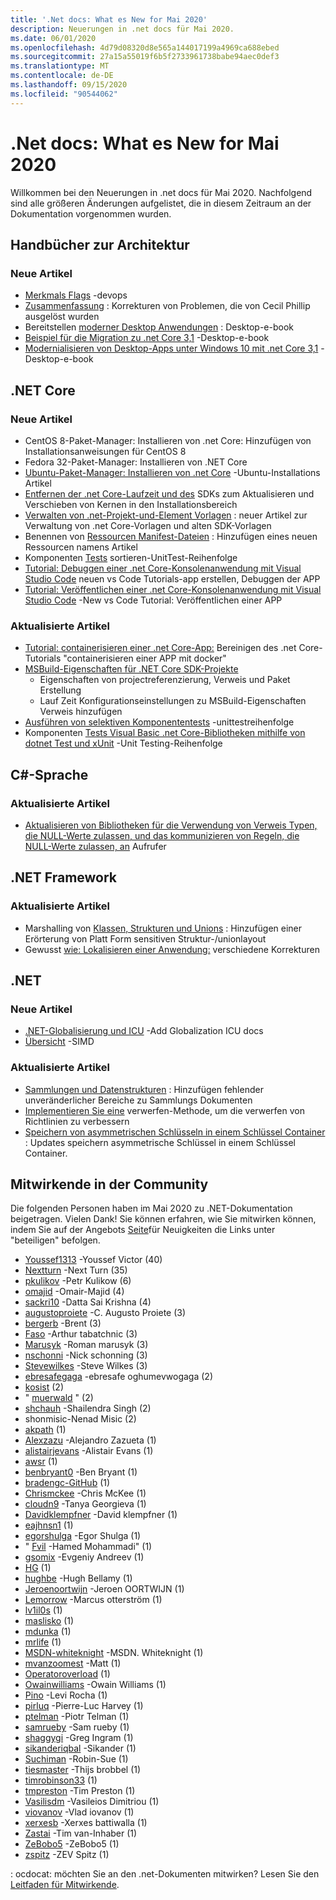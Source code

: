 ```yaml
---
title: '.Net docs: What es New for Mai 2020'
description: Neuerungen in .net docs für Mai 2020.
ms.date: 06/01/2020
ms.openlocfilehash: 4d79d08320d8e565a144017199a4969ca688ebed
ms.sourcegitcommit: 27a15a55019f6b5f2733961738babe94aec0def3
ms.translationtype: MT
ms.contentlocale: de-DE
ms.lasthandoff: 09/15/2020
ms.locfileid: "90544062"
---
```

# <a name="net-docs-whats-new-for-may-2020"></a>.Net docs: What es New for Mai 2020

Willkommen bei den Neuerungen in .net docs für Mai 2020. Nachfolgend sind alle größeren Änderungen aufgelistet, die in diesem Zeitraum an der Dokumentation vorgenommen wurden.

## <a name="architecture-guides"></a>Handbücher zur Architektur

### <a name="new-articles"></a>Neue Artikel

- [Merkmals Flags](../architecture/cloud-native/feature-flags.md) -devops
- [Zusammenfassung](../architecture/cloud-native/summary.md) : Korrekturen von Problemen, die von Cecil Phillip ausgelöst wurden
- Bereitstellen [moderner Desktop Anwendungen](../architecture/modernize-desktop/deploy-modern-applications.md) : Desktop-e-book
- [Beispiel für die Migration zu .net Core 3,1](../architecture/modernize-desktop/example-migration-core.md) -Desktop-e-book
- [Modernialisieren von Desktop-Apps unter Windows 10 mit .net Core 3,1](../architecture/modernize-desktop/index.md) -Desktop-e-book

## <a name="net-core"></a>.NET Core

### <a name="new-articles"></a>Neue Artikel

- CentOS 8-Paket-Manager: Installieren von .net Core: Hinzufügen von Installationsanweisungen für CentOS 8
- Fedora 32-Paket-Manager: Installieren von .NET Core
- [Ubuntu-Paket-Manager: Installieren von .net Core](../core/install/linux-ubuntu.md) -Ubuntu-Installations Artikel
- [Entfernen der .net Core-Laufzeit und des](../core/install/remove-runtime-sdk-versions.md) SDKs zum Aktualisieren und Verschieben von Kernen in den Installationsbereich
- [Verwalten von .net-Projekt-und-Element Vorlagen](../core/install/templates.md) : neuer Artikel zur Verwaltung von .net Core-Vorlagen und alten SDK-Vorlagen
- Benennen von [Ressourcen Manifest-Dateien](../core/resources/manifest-file-names.md) : Hinzufügen eines neuen Ressourcen namens Artikel
- Komponenten [Tests](../core/testing/order-unit-tests.md) sortieren-UnitTest-Reihenfolge
- [Tutorial: Debuggen einer .net Core-Konsolenanwendung mit Visual Studio Code](../core/tutorials/debugging-with-visual-studio-code.md) neuen vs Code Tutorials-app erstellen, Debuggen der APP
- [Tutorial: Veröffentlichen einer .net Core-Konsolenanwendung mit Visual Studio Code](../core/tutorials/publishing-with-visual-studio-code.md) -New vs Code Tutorial: Veröffentlichen einer APP

### <a name="updated-articles"></a>Aktualisierte Artikel

- [Tutorial: containerisieren einer .net Core-App:](../core/docker/build-container.md) Bereinigen des .net Core-Tutorials "containerisieren einer APP mit docker"
- [MSBuild-Eigenschaften für .NET Core SDK-Projekte](../core/project-sdk/msbuild-props.md)
  - Eigenschaften von projectreferenzierung, Verweis und Paket Erstellung
  - Lauf Zeit Konfigurationseinstellungen zu MSBuild-Eigenschaften Verweis hinzufügen
- [Ausführen von selektiven Komponententests](../core/testing/selective-unit-tests.md) -unittestreihenfolge
- Komponenten [Tests Visual Basic .net Core-Bibliotheken mithilfe von dotnet Test und xUnit](../core/testing/unit-testing-visual-basic-with-dotnet-test.md) -Unit Testing-Reihenfolge

## <a name="c-language"></a>C#-Sprache

### <a name="updated-articles"></a>Aktualisierte Artikel

- [Aktualisieren von Bibliotheken für die Verwendung von Verweis Typen, die NULL-Werte zulassen, und das kommunizieren von Regeln, die NULL-Werte zulassen, an](../csharp/nullable-migration-strategies.md) Aufrufer

## <a name="net-framework"></a>.NET Framework

### <a name="updated-articles"></a>Aktualisierte Artikel

- Marshalling von [Klassen, Strukturen und Unions](../framework/interop/marshaling-classes-structures-and-unions.md) : Hinzufügen einer Erörterung von Platt Form sensitiven Struktur-/unionlayout
- Gewusst [wie: Lokalisieren einer Anwendung:](/dotnet/desktop/wpf/advanced/how-to-localize-an-application) verschiedene Korrekturen

## <a name="net"></a>.NET

### <a name="new-articles"></a>Neue Artikel

- [.NET-Globalisierung und ICU](../standard/globalization-localization/globalization-icu.md) -Add Globalization ICU docs
- [Übersicht](../standard/simd.md) -SIMD

### <a name="updated-articles"></a>Aktualisierte Artikel

- [Sammlungen und Datenstrukturen](../standard/collections/index.md) : Hinzufügen fehlender unveränderlicher Bereiche zu Sammlungs Dokumenten
- [Implementieren Sie eine](../standard/garbage-collection/implementing-dispose.md) verwerfen-Methode, um die verwerfen von Richtlinien zu verbessern
- [Speichern von asymmetrischen Schlüsseln in einem Schlüssel Container](../standard/security/how-to-store-asymmetric-keys-in-a-key-container.md) : Updates speichern asymmetrische Schlüssel in einem Schlüssel Container.

## <a name="community-contributors"></a>Mitwirkende in der Community

Die folgenden Personen haben im Mai 2020 zu .NET-Dokumentation beigetragen. Vielen Dank! Sie können erfahren, wie Sie mitwirken können, indem Sie auf der Angebots [Seite](index.yml)für Neuigkeiten die Links unter "beteiligen" befolgen.

- [Youssef1313](https://github.com/Youssef1313) -Youssef Victor (40)
- [Nextturn](https://github.com/NextTurn) -Next Turn (35)
- [pkulikov](https://github.com/pkulikov) -Petr Kulikow (6)
- [omajid](https://github.com/omajid) -Omair-Majid (4)
- [sackri10](https://github.com/sackri10) -Datta Sai Krishna (4)
- [augustoproiete](https://github.com/augustoproiete) -C. Augusto Proiete (3)
- [bergerb](https://github.com/bergerb) -Brent (3)
- [Faso](https://github.com/faso) -Arthur tabatchnic (3)
- [Marusyk](https://github.com/Marusyk) -Roman marusyk (3)
- [nschonni](https://github.com/nschonni) -Nick schonning (3)
- [Stevewilkes](https://github.com/SteveWilkes) -Steve Wilkes (3)
- [ebresafegaga](https://github.com/ebresafegaga) -ebresafe oghumevwogaga (2)
- [kosist](https://github.com/kosist) (2)
- " [muerwald](https://github.com/moerwald) " (2)
- [shchauh](https://github.com/shchauh) -Shailendra Singh (2)
- shonmisic-Nenad Misic (2)
- [akpath](https://github.com/akpath) (1)
- [Alexzazu](https://github.com/AlexZazu) -Alejandro Zazueta (1)
- [alistairjevans](https://github.com/alistairjevans) -Alistair Evans (1)
- [awsr](https://github.com/awsr) (1)
- [benbryant0](https://github.com/benbryant0) -Ben Bryant (1)
- [bradengc-GitHub](https://github.com/bradengc-github) (1)
- [Chrismckee](https://github.com/ChrisMcKee) -Chris McKee (1)
- [cloudn9](https://github.com/cloudn9) -Tanya Georgieva (1)
- [Davidklempfner](https://github.com/DavidKlempfner) -David klempfner (1)
- [eajhnsn1](https://github.com/eajhnsn1) (1)
- [egorshulga](https://github.com/egorshulga) -Egor Shulga (1)
- " [Fvil](https://github.com/FIVIL) -Hamed Mohammadi" (1)
- [gsomix](https://github.com/gsomix) -Evgeniy Andreev (1)
- [HG](https://github.com/hg) (1)
- [hughbe](https://github.com/hughbe) -Hugh Bellamy (1)
- [Jeroenoortwijn](https://github.com/JeroenOortwijn) -Jeroen OORTWIJN (1)
- [Lemorrow](https://github.com/LeMorrow) -Marcus otterström (1)
- [lv1il0s](https://github.com/lv1il0s) (1)
- [maslisko](https://github.com/maslisko) (1)
- [mdunka](https://github.com/mdunka) (1)
- [mrlife](https://github.com/mrlife) (1)
- [MSDN-whiteknight](https://github.com/MSDN-WhiteKnight) -MSDN. Whiteknight (1)
- [mvanzoomest](https://github.com/mvanzoest) -Matt (1)
- [Operatoroverload](https://github.com/OperatorOverload) (1)
- [Owainwilliams](https://github.com/OwainWilliams) -Owain Williams (1)
- [Pino](https://github.com/pino) -Levi Rocha (1)
- [pirluq](https://github.com/pirluq) -Pierre-Luc Harvey (1)
- [ptelman](https://github.com/ptelman) -Piotr Telman (1)
- [samrueby](https://github.com/samrueby) -Sam rueby (1)
- [shaggygi](https://github.com/shaggygi) -Greg Ingram (1)
- [sikanderiqbal](https://github.com/sikanderiqbal) -Sikander (1)
- [Suchiman](https://github.com/Suchiman) -Robin-Sue (1)
- [tiesmaster](https://github.com/tiesmaster) -Thijs brobbel (1)
- [timrobinson33](https://github.com/timrobinson33) (1)
- [tmpreston](https://github.com/tmpreston) -Tim Preston (1)
- [Vasilisdm](https://github.com/Vasilisdm) -Vasileios Dimitriou (1)
- [viovanov](https://github.com/viovanov) -Vlad iovanov (1)
- [xerxesb](https://github.com/xerxesb) -Xerxes battiwalla (1)
- [Zastai](https://github.com/Zastai) -Tim van-Inhaber (1)
- [ZeBobo5](https://github.com/ZeBobo5) -ZeBobo5 (1)
- [zspitz](https://github.com/zspitz) -ZEV Spitz (1)

: ocdocat: möchten Sie an den .net-Dokumenten mitwirken? Lesen Sie den [Leitfaden für Mitwirkende](/contribute/dotnet/dotnet-contribute).

